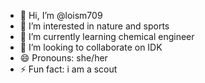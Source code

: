 - 👋 Hi, I’m @loism709
- 👀 I’m interested in nature and sports
- 🌱 I’m currently learning chemical engineer
- 💞️ I’m looking to collaborate on IDK
- 😄 Pronouns: she/her
- ⚡ Fun fact: i am a scout

<!---
loism709/loism709 is a ✨ special ✨ repository because its `README.md` (this file) appears on your GitHub profile.
You can click the Preview link to take a look at your changes.
--->
